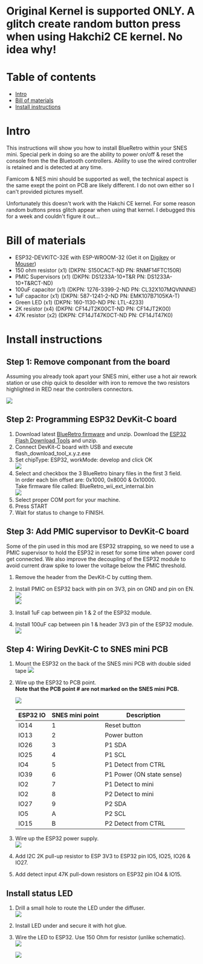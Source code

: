 # **Original Kernel is supported ONLY. A glitch create random button press when using Hakchi2 CE kernel. No idea why!**

# Table of contents
* [Intro](#intro)
* [Bill of materials](#bill-of-materials)
* [Install instructions](#install-instructions)

# Intro
This instructions will show you how to install BlueRetro within your SNES mini.
Special perk in doing so are the ability to power on/off & reset the console from the
the Bluetooth controllers. Ability to use the wired controller is retained and is detected
at any time.

Famicom & NES mini should be supported as well, the technical aspect is the same exept the
point on PCB are likely different. I do not own either so I can't provided pictures myself.

Unfortunately this doesn't work with the Hakchi CE kernel. For some reason random buttons
press glitch appear when using that kernel. I debugged this for a week and couldn't figure it out...

# Bill of materials
* ESP32-DEVKITC-32E with ESP-WROOM-32 (Get it on [Digikey](https://www.digikey.com/en/products/detail/espressif-systems/ESP32-DEVKITC-32E/12091810?s=N4IgTCBcDaIKYGcAOBmMBaAJnAbgawEsAXAY3TThAF0BfIA) or [Mouser](https://www.mouser.com/ProductDetail/Espressif-Systems/ESP32-DevKitC-32E?qs=sGAEpiMZZMv0NwlthflBi3XYxq%252BTapwyHnR2%2FrAf4bY%3D))
* 150 ohm resistor (x1) (DKPN: S150CACT-ND PN: RNMF14FTC150R)
* PMIC Supervisors (x1) (DKPN: DS1233A-10+T&R PN: DS1233A-10+T&RCT-ND)
* 100uF capacitor (x1) (DKPN: 1276-3399-2-ND PN: CL32X107MQVNNNE)
* 1uF capacitor (x1) (DKPN: 587-1241-2-ND PN: EMK107B7105KA-T)
* Green LED (x1) (DKPN: 160-1130-ND PN: LTL-4233)
* 2K resistor (x4) (DKPN: CF14JT2K00CT-ND PN: CF14JT2K00)
* 47K resistor (x2) (DKPN: CF14JT47K0CT-ND PN: CF14JT47K0)

# Install instructions

## Step 1: Remove componant from the board
Assuming you already took apart your SNES mini,
either use a hot air rework station or use chip quick to desolder with iron to remove
the two resistors highlighted in RED near the controllers connectors.

[![](img/mini/pcb_point.png)](img/mini/pcb_point.png)

## Step 2: Programming ESP32 DevKit-C board
1. Download latest [BlueRetro firmware](https://github.com/darthcloud/BlueRetro/releases) and unzip.
   Download the [ESP32 Flash Download Tools](https://www.espressif.com/en/support/download/other-tools) and unzip.
2. Connect DevKit-C board with USB and execute flash_download_tool_x.y.z.exe
3. Set chipType: ESP32, workMode: develop and click OK\
   ![](img/flash_mode.png)
4. Select and checkbox the 3 BlueRetro binary files in the first 3 field.\
   In order each bin offset are: 0x1000, 0x8000 & 0x10000.\
   Take firmware file called: BlueRetro_wii_ext_internal.bin\
   ![](img/flash_config.png)
6. Select proper COM port for your machine.
7. Press START
8. Wait for status to change to FINISH.

## Step 3: Add PMIC supervisor to DevKit-C board
Some of the pin used in this mod are ESP32 strapping, so we need to use a PMIC supervisor
to hold the ESP32 in reset for some time when power cord get connected. We also improve
the decoupling of the ESP32 module to avoid current draw spike to lower the voltage below
the PMIC threshold.

1. Remove the header from the DevKit-C by cutting them.

2. Install PMIC on ESP32 back with pin on 3V3, pin on GND and pin on EN.\
   [![](img/mini/pmic_pinout.png)](img/mini/pmic_pinout.png)\
   [![](img/mini/pmic_esp.png)](img/mini/pmic_esp.png)

2. Install 1uF cap between pin 1 & 2 of the ESP32 module.

3. Install 100uF cap between pin 1 & header 3V3 pin of the ESP32 module.\
   [![](img/mini/esp_big_cap.png)](img/mini/esp_big_cap.png)

## Step 4: Wiring DevKit-C to SNES mini PCB
1. Mount the ESP32 on the back of the SNES mini PCB with double sided tape
   [![](img/mini/esp_mount.png)](img/mini/esp_mount.png)

2. Wire up the ESP32 to PCB point.\
   **Note that the PCB point # are not marked on the SNES mini PCB.**

   [![](img/mini/pcb_point.png)](img/mini/pcb_point.png)

   **ESP32 IO** | **SNES mini point** | Description
   -|-|-
   IO14 | 1 | Reset button
   IO13 | 2 | Power button
   IO26 | 3 | P1 SDA
   IO25 | 4 | P1 SCL
   IO4 | 5 | P1 Detect from CTRL
   IO39 | 6 | P1 Power (ON state sense)
   IO2 | 7 | P1 Detect to mini
   IO2 | 8 | P2 Detect to mini
   IO27 | 9 | P2 SDA
   IO5 | A | P2 SCL
   IO15 | B | P2 Detect from CTRL

3. Wire up the ESP32 power supply.\
   [![](img/mini/esp_power.jpg)](img/mini/esp_power.jpg)

4. Add I2C 2K pull-up resistor to ESP 3V3 to ESP32 pin IO5, IO25, IO26 & IO27.

5. Add detect input 47K pull-down resistors on ESP32 pin IO4 & IO15.

## Install status LED
1. Drill a small hole to route the LED under the diffuser.\
   [![](img/mini/led.jpg)](img/mini/led.jpg)

2. Install LED under and secure it with hot glue.

3. Wire the LED to ESP32. Use 150 Ohm for resistor (unlike schematic).\
   [![](img/led_io17.png)](img/led_io17.png)

   [![](img/mini/end_result.png)](img/mini/end_result.png)
